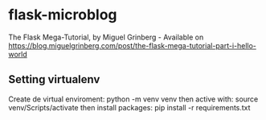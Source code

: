 # flask-microblog

The Flask Mega-Tutorial, by Miguel Grinberg - Available on https://blog.miguelgrinberg.com/post/the-flask-mega-tutorial-part-i-hello-world

## Setting virtualenv

Create de virtual enviroment:
    python -m venv venv 
then active with: 
    source venv/Scripts/activate
then install packages:
    pip install -r requirements.txt
